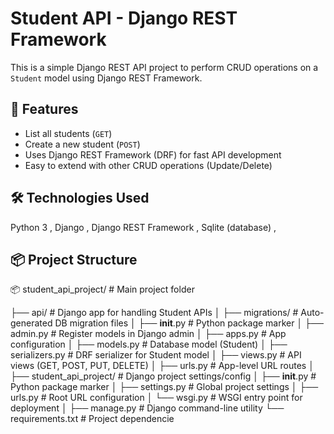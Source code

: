 # Student API - Django REST Framework

This is a simple Django REST API project to perform CRUD operations on a `Student` model using Django REST Framework.

## 🚀 Features

- List all students (`GET`)
- Create a new student (`POST`)
- Uses Django REST Framework (DRF) for fast API development
- Easy to extend with other CRUD operations (Update/Delete)

## 🛠 Technologies Used
Python 3 ,
Django ,
Django REST Framework ,
Sqlite (database) ,


## 📦 Project Structure

📦 student_api_project/               # Main project folder

├── api/                              # Django app for handling Student APIs
│   ├── migrations/                   # Auto-generated DB migration files
│   ├── __init__.py                   # Python package marker
│   ├── admin.py                      # Register models in Django admin
│   ├── apps.py                       # App configuration
│   ├── models.py                     # Database model (Student)
│   ├── serializers.py                # DRF serializer for Student model
│   ├── views.py                      # API views (GET, POST, PUT, DELETE)
│   ├── urls.py                       # App-level URL routes
│
├── student_api_project/             # Django project settings/config
│   ├── __init__.py                   # Python package marker
│   ├── settings.py                   # Global project settings
│   ├── urls.py                       # Root URL configuration
│   └── wsgi.py                       # WSGI entry point for deployment
│
├── manage.py                         # Django command-line utility
└── requirements.txt                  # Project dependencie


